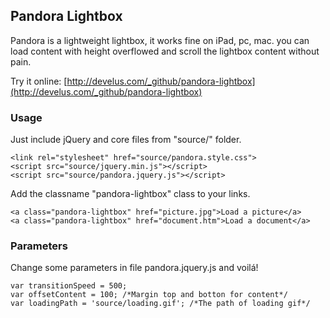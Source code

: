 ## Pandora Lightbox
Pandora is a lightweight lightbox, it works fine on iPad, pc, mac. you can load content with height overflowed and scroll the lightbox content without pain.

Try it online: [http://develus.com/_github/pandora-lightbox](http://develus.com/_github/pandora-lightbox)

### Usage

Just include jQuery and core files from "source/" folder.
	
	<link rel="stylesheet" href="source/pandora.style.css">	
	<script src="source/jquery.min.js"></script>
	<script src="source/pandora.jquery.js"></script>

Add the classname "pandora-lightbox" class to your links.

	<a class="pandora-lightbox" href="picture.jpg">Load a picture</a>
	<a class="pandora-lightbox" href="document.htm">Load a document</a>

### Parameters
Change some parameters in file pandora.jquery.js and voilá!

	var transitionSpeed = 500;
	var offsetContent = 100; /*Margin top and botton for content*/
	var loadingPath = 'source/loading.gif'; /*The path of loading gif*/
